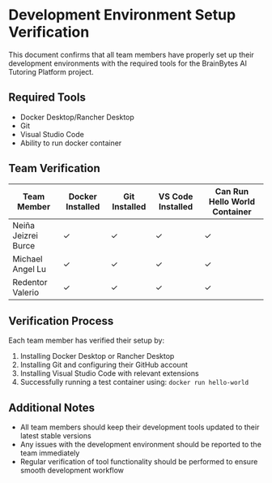 # Development Environment Setup Verification

This document confirms that all team members have properly set up their development environments with the required tools for the BrainBytes AI Tutoring Platform project.

## Required Tools

- Docker Desktop/Rancher Desktop
- Git
- Visual Studio Code
- Ability to run docker container

## Team Verification

| Team Member         | Docker Installed | Git Installed | VS Code Installed | Can Run Hello World Container |
| ------------------- | ---------------- | ------------- | ----------------- | ----------------------------- |
| Neiña Jeizrei Burce | ✓                | ✓             | ✓                 | ✓                             |
| Michael Angel Lu    | ✓                | ✓             | ✓                 | ✓                             |
| Redentor Valerio    | ✓                | ✓             | ✓                 | ✓                             |

## Verification Process

Each team member has verified their setup by:

1. Installing Docker Desktop or Rancher Desktop
2. Installing Git and configuring their GitHub account
3. Installing Visual Studio Code with relevant extensions
4. Successfully running a test container using: `docker run hello-world`

## Additional Notes

- All team members should keep their development tools updated to their latest stable versions
- Any issues with the development environment should be reported to the team immediately
- Regular verification of tool functionality should be performed to ensure smooth development workflow
